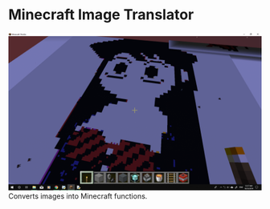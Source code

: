 # Minecraft Image Translator
![](https://raw.githubusercontent.com/MakkusuOtaku/MC-Image-Translator/master/komi.png)
Converts images into Minecraft functions.
